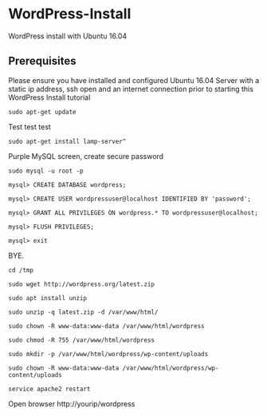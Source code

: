 # WordPress-Install
WordPress install with Ubuntu 16.04

## Prerequisites
Please ensure you have installed and configured Ubuntu 16.04 Server with a static ip address, ssh open and an internet connection prior to starting this WordPress Install tutorial

```
sudo apt-get update
```

Test test test
```
sudo apt-get install lamp-server^
```

Purple MySQL screen, create secure password

```
sudo mysql -u root -p
```

```
mysql> CREATE DATABASE wordpress;
```

```
mysql> CREATE USER wordpressuser@localhost IDENTIFIED BY 'password';
```

```
mysql> GRANT ALL PRIVILEGES ON wordpress.* TO wordpressuser@localhost;
```

```
mysql> FLUSH PRIVILEGES;
```

```
mysql> exit
```

BYE.

```
cd /tmp
```

```
sudo wget http://wordpress.org/latest.zip
```

```
sudo apt install unzip
```

```
sudo unzip -q latest.zip -d /var/www/html/
```

```
sudo chown -R www-data:www-data /var/www/html/wordpress
```

```
sudo chmod -R 755 /var/www/html/wordpress
```

```
sudo mkdir -p /var/www/html/wordpress/wp-content/uploads
```

```
sudo chown -R www-data:www-data /var/www/html/wordpress/wp-content/uploads
```

```
service apache2 restart
```

Open browser
http://yourip/wordpress
